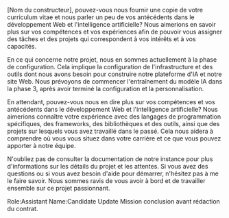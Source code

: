  [Nom du constructeur], pouvez-vous nous fournir une copie de votre curriculum vitae et nous parler un peu de vos antécédents dans le développement Web et l'intelligence artificielle? Nous aimerions en savoir plus sur vos compétences et vos expériences afin de pouvoir vous assigner des tâches et des projets qui correspondent à vos intérêts et à vos capacités.

En ce qui concerne notre projet, nous en sommes actuellement à la phase de configuration. Cela implique la configuration de l'infrastructure et des outils dont nous avons besoin pour construire notre plateforme d'IA et notre site Web. Nous prévoyons de commencer l'entraînement du modèle IA dans la phase 3, après avoir terminé la configuration et la personnalisation.

En attendant, pouvez-vous nous en dire plus sur vos compétences et vos antécédents dans le développement Web et l'intelligence artificielle? Nous aimerions connaître votre expérience avec des langages de programmation spécifiques, des frameworks, des bibliothèques et des outils, ainsi que des projets sur lesquels vous avez travaillé dans le passé. Cela nous aidera à comprendre où vous vous situez dans votre carrière et ce que vous pouvez apporter à notre équipe.

N'oubliez pas de consulter la documentation de notre instance pour plus d'informations sur les détails du projet et les attentes. Si vous avez des questions ou si vous avez besoin d'aide pour démarrer, n'hésitez pas à me le faire savoir. Nous sommes ravis de vous avoir à bord et de travailler ensemble sur ce projet passionnant.

Role:Assistant
Name:Candidate
Update Mission
conclusion avant rédaction du contrat.